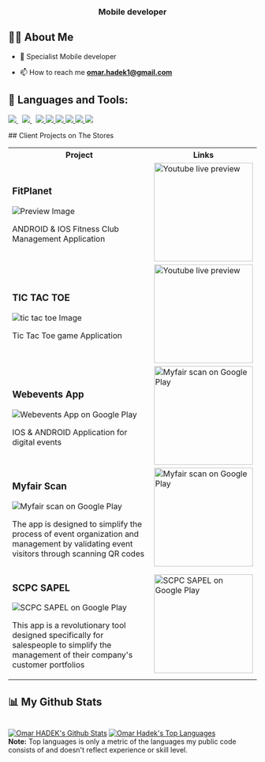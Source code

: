 <h3 align="center">Mobile developer</h3>


## 🙋‍♂️ About Me

- 🔭 Specialist Mobile developer 

- 📫 How to reach me **omar.hadek1@gmail.com**

## 🚀 Languages and Tools:

<p align="left"> 
     <a style="padding-right:8px;" href="https://dart.dev/" target="_blank"> <img src="https://img.icons8.com/color/48/000000/dart.png"/> </a>
    <a style="padding-right:8px;" href="https://flutter.dev/" target="_blank"> <img src="https://img.icons8.com/color/48/000000/flutter.png"/> </a>
    <a href="https://developer.mozilla.org/en-US/docs/Web/JavaScript" target="_blank"> <img src="https://img.icons8.com/color/48/000000/javascript.png"/> </a> 
    <a href="https://www.w3.org/html/" target="_blank"> <img src="https://img.icons8.com/color/48/000000/html-5.png"/> </a> 
    <a href="https://www.w3schools.com/css/" target="_blank"> <img src="https://img.icons8.com/color/48/000000/css3.png"/> </a> 
    <a href="https://www.php.net/" target="_blank"> <img src="https://img.icons8.com/color/48/000000/php.png"/> </a> 
    <a href="https://firebase.google.com/" target="_blank"> <img src="https://img.icons8.com/color/48/000000/firebase.png"/> </a> 
    <a href="https://docs.microsoft.com/en-us/dotnet/csharp/" target="_blank"> <img src="https://img.icons8.com/color/48/000000/c-sharp-logo.png"/> </a>

    
</p>
<!-- 
[![React Badge](https://img.shields.io/badge/-React-61DBFB?style=for-the-badge&labelColor=black&logo=react&logoColor=61DBFB)](#)  [![Javascript Badge](https://img.shields.io/badge/-Javascript-F0DB4F?style=for-the-badge&labelColor=black&logo=javascript&logoColor=F0DB4F)](#) [![Typescript Badge](https://img.shields.io/badge/-Typescript-007acc?style=for-the-badge&labelColor=black&logo=typescript&logoColor=007acc)](#) [![Nodejs Badge](https://img.shields.io/badge/-Nodejs-3C873A?style=for-the-badge&labelColor=black&logo=node.js&logoColor=3C873A)](#) [![GraphQL Badge](https://img.shields.io/badge/-GraphQl-e535ab?style=for-the-badge&labelColor=black&logo=node.js&logoColor=e535ab)](#)
<br/> -->
## Client Projects on The Stores

<table>
	<tbody width="100%">
	<tr>
		<th>Project</th>	
		<th>Links</th>
	</tr>
    <tr>
		<td>
			<h3>FitPlanet</h3>
            <img src="https://drive.google.com/uc?id=1h9_2XLSZqQNbQc8kxPnvdFLlLzs0UW5O" alt="Preview Image" />
			<p> ANDROID & IOS Fitness Club Management Application
		</td>
		<td>
			<div>
				<a href="https://youtu.be/w_eHxmYXPTk">
                <img width="200px" src="https://png.pngtree.com/png-vector/20230225/ourmid/pngtree-youtube-icon-social-media-png-image_6618458.png" alt="Youtube live preview" />
                </a>
			</div>
		</td>
	</tr>
    <tr>
    <tr>
		<td>
			<h3>TIC TAC TOE</h3>
            <img src="https://drive.google.com/uc?id=14SwIRuJeabD1KBb7HX3XOBbddMBb7BrW" alt="tic tac toe Image" />
			<p> Tic Tac Toe game Application
		</td>
		<td>
			<div>
				<a href="https://youtu.be/RvaBbCz55_0">
                <img width="200px" src="https://png.pngtree.com/png-vector/20230225/ourmid/pngtree-youtube-icon-social-media-png-image_6618458.png" alt="Youtube live preview" />
                </a>
			</div>
		</td>
	</tr>
    <tr>
     <td>
			<h3>Webevents App</h3>
            <img  src="https://drive.google.com/uc?id=1Vy4fpWLJXdSad1i9Jy3RBbeKdoDDtf0M" alt="Webevents App on Google Play" />
			<p>IOS & ANDROID Application for digital events
		</td>
		<td>
			<div>
				<a href="https://play.google.com/store/apps/details?id=com.myfair.webevents">
                <img width="200px" src="https://user-images.githubusercontent.com/50345358/161318656-3c9d06f0-8782-4d6f-9d85-af9ef0246766.png" alt="Myfair scan on Google Play" />
                </a>
			</div>
		</td>	
	</tr>
	<tr>
		<td>
			<h3>Myfair Scan</h3>
            <img src="https://drive.google.com/uc?id=1I6U7DK334b-5yOUFHG0yZLhqdoEQoqPj" alt="Myfair scan on Google Play" />
			<p>The app is designed to simplify the process of event organization and management by validating event visitors through scanning QR codes
		</td>
		<td>
			<div>
				<a href="https://play.google.com/store/apps/details?id=com.webevents.webevents_app">
                <img width="200px" src="https://user-images.githubusercontent.com/50345358/161318656-3c9d06f0-8782-4d6f-9d85-af9ef0246766.png" alt="Myfair scan on Google Play" />
                </a>
			</div>
		</td>
	</tr>
	<tr>
        <td>
			<h3>SCPC SAPEL</h3>
            <img  src="https://drive.google.com/uc?id=1H8bjVpP_Y0CB0P6JiT2gr8ezx-u-iq8B" alt="SCPC SAPEL on Google Play" />
			<p>This app is a revolutionary tool designed specifically for salespeople to simplify the management of their company's customer portfolios
		</td>
		<td>
			<div>
				<a href="https://play.google.com/store/apps/details?id=ma.metama.scpc">
                <img width="200px" src="https://user-images.githubusercontent.com/50345358/161318656-3c9d06f0-8782-4d6f-9d85-af9ef0246766.png" alt="SCPC SAPEL on Google Play" />
                </a>
			</div>
		</td>		
	</tr>
	</tbody>
</table>

## 📊 My Github Stats

  <br/>
    <a href="https://github.com/omar-hadek/github-readme-stats"><img alt="Omar HADEK's Github Stats" src="https://github-readme-stats.vercel.app/api?username=omar-hadek&show_icons=true&hide=contribs,prs,issues,stars&count_private=true&theme=react&hide_border=true&bg_color=0D1117" /></a>
  <a href="https://github.com/omar-hadek/github-readme-stats"><img alt="Omar Hadek's Top Languages" src="https://github-readme-stats.vercel.app/api/top-langs/?username=omar-hadek&langs_count=8&count_private=true&layout=compact&theme=react&hide_border=true&bg_color=0D1117" /></a>
  <br/>
  <b>Note:</b> Top languages is only a metric of the languages my public code consists of and doesn't reflect experience or skill level.


<br/>
<!-- <br/>

<a href="https://github.com/omar-hadek/github-readme-activity-graph"><img alt="Omar HADEK's Activity Graph" src="https://activity-graph.herokuapp.com/graph?username=omar-hadek&bg_color=0D1117&color=5BCDEC&line=5BCDEC&point=FFFFFF&hide_border=true" /></a>

<br/> -->
<br/>

## Connect with me:
<p align="left">

<a href = "https://www.linkedin.com/in/omar-hadek-5a58371ba/" target="_blank"><img src="https://img.icons8.com/fluent/48/000000/linkedin.png"/></a>
<a href = "https://twitter.com/omar_hadek" target="_blank"><img src="https://img.icons8.com/fluent/48/000000/twitter.png"/></a>
<a href = "https://www.instagram.com/omarhadekjr/" target="_blank"><img src="https://img.icons8.com/fluent/48/000000/instagram-new.png"/></a>

</p>

## ❤ Views and Followers
<a href="https://github.com/Meghna-DAS/github-profile-views-counter">
    <img src="https://komarev.com/ghpvc/?username=omar-hadek">
</a>
<a href="https://github.com/omar-hadek?tab=followers"><img src="https://img.shields.io/github/followers/omar-hadek?label=Followers&style=social" alt="GitHub Badge"></a>
